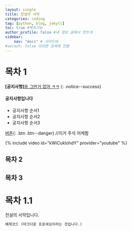 ```yaml
---
layout: single
title: 전설의 서막
categories: coding
tag: [python, blog, jekyll]
toc: true #목차기능
author_profile: false #내 정보 글에서 안뜨게
sidebar:
    nav: "docs" # 사이드바
#serach: false 이러면 검색에 안뜸
---
```

# 목차 1

**[공지사항]**[응 그딴거 없어 ㅋㅋ](https://mmistakes.github.io/minimal-mistakes/docs/quick-start-guide/)
{: .notice--success}

<div class="notice--danger">
<h4>공지사항입니다</h4>
<ul>
    <li>공지사항 순서1</li>
    <li>공지사항 순서2</li>
    <li>공지사항 순서3</li>
</ul>
</div>

[버튼](https://mmistakes.github.io/minimal-mistakes/docs/quick-start-guide/){: .btn .btn--danger} //이거 주석 어케함

{% include video id="kWiCuklohdY" provider="youtube" %}

## 목차 2

## 목차 3

# 목차 1.1

전설의 서막입니다.

```python
예제코드 (마크다운 프로세싱이라는 것입니다.)
```
